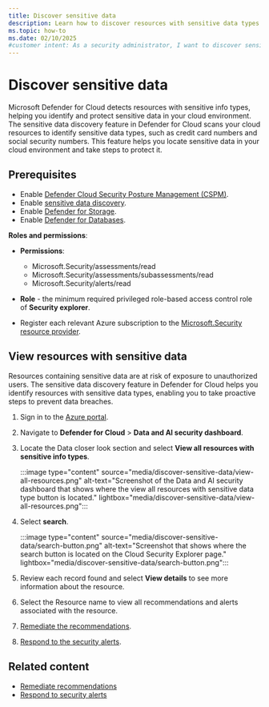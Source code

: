 ```yaml
---
title: Discover sensitive data
description: Learn how to discover resources with sensitive data types in the Data and AI security dashboard in Microsoft Defender for Cloud.
ms.topic: how-to
ms.date: 02/10/2025
#customer intent: As a security administrator, I want to discover sensitive data so that I can protect it.
---
```


# Discover sensitive data

Microsoft Defender for Cloud detects resources with sensitive info types, helping you identify and protect sensitive data in your cloud environment. The sensitive data discovery feature in Defender for Cloud scans your cloud resources to identify sensitive data types, such as credit card numbers and social security numbers. This feature helps you locate sensitive data in your cloud environment and take steps to protect it.

## Prerequisites

- Enable [Defender Cloud Security Posture Management (CSPM)](tutorial-enable-cspm-plan.md).
- Enable [sensitive data discovery](tutorial-enable-cspm-plan.md#enable-the-components-of-the-defender-cspm-plan).
- Enable [Defender for Storage](tutorial-enable-storage-plan.md).
- Enable [Defender for Databases](tutorial-enable-databases-plan.md).

**Roles and permissions**: 

- **Permissions**:

    - Microsoft.Security/assessments/read
    - Microsoft.Security/assessments/subassessments/read
    - Microsoft.Security/alerts/read

- **Role** - the minimum required privileged role-based access control role of **Security explorer**.

- Register each relevant Azure subscription to the [Microsoft.Security resource provider](/azure/azure-resource-manager/management/resource-providers-and-types#register-resource-provider).

## View resources with sensitive data

Resources containing sensitive data are at risk of exposure to unauthorized users. The sensitive data discovery feature in Defender for Cloud helps you identify resources with sensitive data types, enabling you to take proactive steps to prevent data breaches.

1. Sign in to the [Azure portal](https://portal.azure.com/).

1. Navigate to **Defender for Cloud** > **Data and AI security dashboard**.

1. Locate the Data closer look section and select **View all resources with sensitive info types**.

    :::image type="content" source="media/discover-sensitive-data/view-all-resources.png" alt-text="Screenshot of the Data and AI security dashboard that shows where the view all resources with sensitive data type button is located." lightbox="media/discover-sensitive-data/view-all-resources.png":::

1. Select **search**.

    :::image type="content" source="media/discover-sensitive-data/search-button.png" alt-text="Screenshot that shows where the search button is located on the Cloud Security Explorer page." lightbox="media/discover-sensitive-data/search-button.png":::

1. Review each record found and select **View details** to see more information about the resource.

1. Select the Resource name to view all recommendations and alerts associated with the resource.

1. [Remediate the recommendations](implement-security-recommendations.md).

1. [Respond to the security alerts](managing-and-responding-alerts.yml#respond-to-a-security-alert).

## Related content

- [Remediate recommendations](implement-security-recommendations.md)
- [Respond to security alerts](managing-and-responding-alerts.yml#respond-to-a-security-alert)
